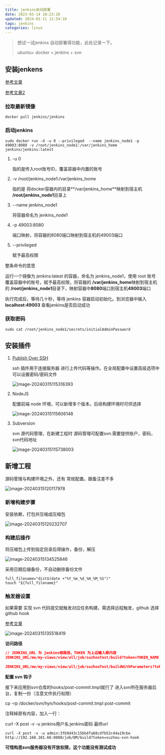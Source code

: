 ```yaml
---
title: jenkins自动部署
date: 2023-03-14 10:23:10
updated: 2024-01-11 11:54:10
tags: jenkins
categories: linux
---
```


> 想试一试jenkins 自动部署得功能，此处记录一下。
>
> ubuntu+ docker + jenkins + svn

<!--more-->

## 安装jenkens

[参考文章](https://juejin.cn/post/6844903669381464071?searchId=202403141627237F4C70A53DE7E58C2879#heading-8)

[参考文章2](https://juejin.cn/post/6844904097510850573?searchId=202403141656133CCB4F7A51652F8F4CCC)

### 拉取最新镜像

```shell
docker pull jenkins/jenkins
```

### 启动jenkins

```shell
sudo docker run -d -u 0 --privileged  --name jenkins_node1 -p 49003:8080 -v /root/jenkins_node1:/var/jenkins_home jenkins/jenkins:latest
```

1. -u 0

	指的是传入root账号ID，覆盖容器中内置的账号 

2.  -v /root/jenkins_node1:/var/jenkins_home

	指的是 将docker容器内的目录**/var/jenkins_home**映射到宿主机 **/root/jenkins_node1**目录上

3. --name jenkins_node1

	将容器命名为 jenkins_node1

4. -p 49003:8080

	端口映射，将容器的8080端口映射到宿主机的49003端口

5. --privileged

	赋予最高权限

整条命令的意思

运行一个镜像为 jenkins:latest 的容器，命名为 jenkins_node1，使用 root 账号覆盖容器中的账号，赋予最高权限，将容器的 **/var/jenkins_home**映射到宿主机的 **/root/jenkins_node1**目录下，映射容器中**8080**端口到宿主机**49003**端口

执行完成后，等待几十秒，等待 jenkins 容器启动初始化。到浏览器中输入 **localhost:49003** 查看jenkins是否启动成功

### 获取密码

```shell
sudo cat /root/jenkins_node1/secrets/initialAdminPassword
```

## 安装插件

1. [Publish Over SSH](https://plugins.jenkins.io/publish-over-ssh)

	ssh 插件用于连接服务器 进行上传代码等操作。在全局配置中设置高级选项中可以设置密码/密码文件

	![image-20240315115316393](https://raw.githubusercontent.com/wyf195075595/images/main/blog/image-20240315115316393.png)

2. NodeJS

	配置前端 node 环境，可以新增多个版本。后续构建环境时可供选择

	![image-20240315115606148](https://raw.githubusercontent.com/wyf195075595/images/main/blog/image-20240315115606148.png)

3. Subversion

	svn 源代码管理，在新建工程时 源码管理可配置svn.需要提供账户，密码，svn代码地址

	![image-20240315115738003](https://raw.githubusercontent.com/wyf195075595/images/main/blog/image-20240315115738003.png)

## 新增工程

源码管理与构建环境之外，还有 常规配置。跟备注差不多

![image-20240315120117978](https://raw.githubusercontent.com/wyf195075595/images/main/blog/image-20240315120117978.png)

### **新增构建步骤**

安装依赖，打包并压缩成压缩包

![image-20240315120232707](https://raw.githubusercontent.com/wyf195075595/images/main/blog/image-20240315120232707.png)

### 构建后操作

将压缩包上传到指定目录后得操作，备份，解压

![image-20240315134525846](https://raw.githubusercontent.com/wyf195075595/images/main/blog/image-20240315134525846.png)

采用日期后缀备份，不自动删除备份文件

```shell
full_filename="dist$(date +"%Y_%m_%d_%H_%M_%S")"
touch "${full_filename}"
```



### 触发器设置

如果需要 实现 svn 代码提交就触发对应任务构建。需选择远程触发，github 选择 github hook

[参考文章](https://www.cnblogs.com/huangyuanni/p/16100988.html)

![image-20240315135518419](https://raw.githubusercontent.com/wyf195075595/images/main/blog/image-20240315135518419.png)

**访问路径**

```json
// JENKINS_URL 为 jenkins根路径，TOKEN 为上边输入框内容
JENKINS_URL/me/my-views/view/all/job/suzhouTest/build?token=TOKEN_NAME 
 
JENKINS_URL/me/my-views/view/all/job/suzhouTest/buildWithParameters?token=TOKEN_NAME&cause=CauseText
```

**配置 svn 钩子**

接下来应用到svn仓库的hooks/post-commit.tmpl就行了 进入svn所在服务器后台，复制一份（注意文件执行权限）

cp -rp /docker/svn/hyn/hooks/post-commit.tmpl post-commit

注释掉原有内容，加入一行：

curl -X post -v -u jenkins用户名:jenkins密码 最终url

```
curl -X post -v -u admin:3fb9d43c15bb4fa68cdfb52c44a19cbe http://192.168.101.66:8080/job/DM/build?token=suzhou-svn-hook
```

**可惜构思svn服务器没有开放权限，这个功能没有测试成功**

